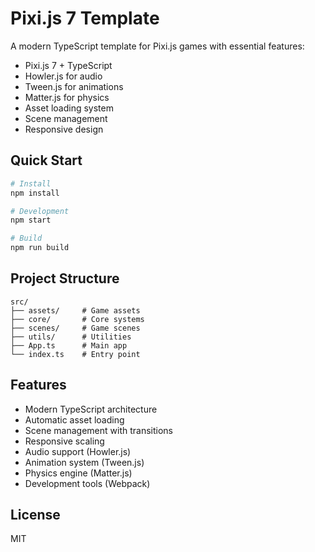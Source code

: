 # Pixi.js 7 Template

A modern TypeScript template for Pixi.js games with essential features:
- Pixi.js 7 + TypeScript
- Howler.js for audio
- Tween.js for animations
- Matter.js for physics
- Asset loading system
- Scene management
- Responsive design

## Quick Start

```bash
# Install
npm install

# Development
npm start

# Build
npm run build
```

## Project Structure
```
src/
├── assets/     # Game assets
├── core/       # Core systems
├── scenes/     # Game scenes
├── utils/      # Utilities
├── App.ts      # Main app
└── index.ts    # Entry point
```

## Features
- Modern TypeScript architecture
- Automatic asset loading
- Scene management with transitions
- Responsive scaling
- Audio support (Howler.js)
- Animation system (Tween.js)
- Physics engine (Matter.js)
- Development tools (Webpack)

## License
MIT 